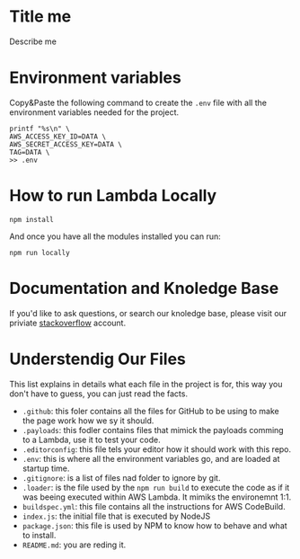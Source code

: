# Title me

Describe me

# Environment variables

Copy&Paste the following command to create the `.env` file with all the environment variables needed for the project.

```
printf "%s\n" \
AWS_ACCESS_KEY_ID=DATA \
AWS_SECRET_ACCESS_KEY=DATA \
TAG=DATA \
>> .env
```

# How to run Lambda Locally

```
npm install
```

And once you have all the modules installed you can run:

```
npm run locally
```

# Documentation and Knoledge Base

If you'd like to ask questions, or search our knoledge base, please visit our priviate [stackoverflow](http://stackoverflow.com/c/incomyz) account.

# Understendig Our Files

This list explains in details what each file in the project is for, this way you don't have to guess, you can just read the facts.

- `.github`: this foler contains all the files for GitHub to be using to make the page work how we sy it should.
- `.payloads`: this fodler contains files that mimick the payloads comming to a Lambda, use it to test your code.
- `.editorconfig`: this file tels your editor how it should work with this repo.
- `.env`: this is where all the environment variables go, and are loaded at startup time.
- `.gitignore`: is a list of files nad folder to ignore by git.
- `.loader`: is the file used by the `npm run build` to execute the code as if it was beeing executed within AWS Lambda. It mimiks the environemnt 1:1.
- `buildspec.yml`: this file contains all the instructions for AWS CodeBuild.
- `index.js`: the initial file that is executed by NodeJS
- `package.json`: this file is used by NPM to know how to behave and what to install.
- `README.md`: you are reding it.
